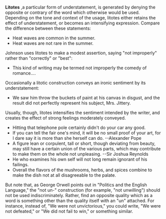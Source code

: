**Litotes** ,a particular form of understatement, is generated by denying the opposite or contrary of the word which otherwise would be used. Depending on the tone and context of the usage, litotes either retains the effect of understatement, or becomes an intensifying expression. Compare the difference between these statements:
- Heat waves are common in the summer.
- Heat waves are not rare in the summer.

Johnson uses litotes to make a modest assertion, saying "not improperly" rather than "correctly" or "best":
- This kind of writing may be termed not improperly the comedy of romance....

Occasionally a litotic construction conveys an ironic sentiment by its understatement:
- We saw him throw the buckets of paint at his canvas in disgust, and the result did not perfectly represent his subject, Mrs. Jittery.

Usually, though, litotes intensifies the sentiment intended by the writer, and creates the effect of strong feelings moderately conveyed.
- Hitting that telephone pole certainly didn't do your car any good.
- If you can tell the fair one's mind, it will be no small proof of your art, for I dare say it is more than she herself can do. --Alexander Pope
- A figure lean or corpulent, tall or short, though deviating from beauty, may still have a certain union of the various parts, which may contribute to make them on the whole not unpleasing. --Sir Joshua Reynolds
- He who examines his own self will not long remain ignorant of his failings.
- Overall the flavors of the mushrooms, herbs, and spices combine to make the dish not at all disagreeable to the palate.

But note that, as George Orwell points out in "Politics and the English Language," the "not un-" construction (for example, "not unwilling") should not be used indiscriminately. Rather, find an opposite quality which as a word is something other than the quality itself with an "un" attached. For instance, instead of, "We were not unvictorious," you could write, "We were not defeated," or "We did not fail to win," or something similar.